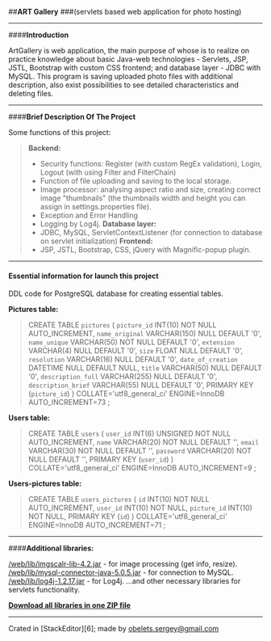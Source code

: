 ##**ART Gallery**
###(servlets based web application for photo hosting)

---
####**Introduction**

ArtGallery is web application, the main purpose of whose is to realize on practice knowledge about basic Java-web
technologies -  Servlets, JSP, JSTL, Bootstrap with custom CSS frontend; and database layer - JDBC with MySQL.
This program is saving uploaded photo files with additional description, also exist possibilities to see detailed
characteristics and deleting files.

---
####**Brief Description Of The Project**

Some functions of this project:
> **Backend:**
> - Security functions: Register (with custom RegEx validation), Login, Logout (with using Filter and FilterChain)
> - Function of file uploading and saving to the local storage.
> - Image processor: analysing aspect ratio and size, creating correct image "thumbnails" (the thumbnails width and height you can assign in settings.properties file).
> - Exception and Error Handling
> - Logging by Log4j.
**Database layer:**
> - JDBC, MySQL, ServletContextListener (for connection to database on servlet initialization)
**Frontend:**
> - JSP, JSTL, Bootstrap, CSS, jQuery with Magnific-popup plugin.

---

#### **Essential information for launch this project**
DDL code for PostgreSQL database for creating essential tables.

**Pictures table:**
>CREATE TABLE `pictures` (
	`picture_id` INT(10) NOT NULL AUTO_INCREMENT,
	`name_original` VARCHAR(150) NULL DEFAULT '0',
	`name_unique` VARCHAR(50) NOT NULL DEFAULT '0',
	`extension` VARCHAR(4) NULL DEFAULT '0',
	`size` FLOAT NULL DEFAULT '0',
	`resolution` VARCHAR(16) NULL DEFAULT '0',
	`date_of_creation` DATETIME NULL DEFAULT NULL,
	`title` VARCHAR(50) NULL DEFAULT '0',
	`description_full` VARCHAR(255) NULL DEFAULT '0',
	`description_brief` VARCHAR(55) NULL DEFAULT '0',
	PRIMARY KEY (`picture_id`)
)
COLLATE='utf8_general_ci'
ENGINE=InnoDB
AUTO_INCREMENT=73
;

**Users table:**
>CREATE TABLE `users` (
	`user_id` INT(6) UNSIGNED NOT NULL AUTO_INCREMENT,
	`name` VARCHAR(20) NOT NULL DEFAULT '',
	`email` VARCHAR(30) NOT NULL DEFAULT '',
	`password` VARCHAR(20) NOT NULL DEFAULT '',
	PRIMARY KEY (`user_id`)
)
COLLATE='utf8_general_ci'
ENGINE=InnoDB
AUTO_INCREMENT=9
;

**Users-pictures table:**
>CREATE TABLE `users_pictures` (
	`id` INT(10) NOT NULL AUTO_INCREMENT,
	`user_id` INT(10) NOT NULL,
	`picture_id` INT(10) NOT NULL,
	PRIMARY KEY (`id`)
)
COLLATE='utf8_general_ci'
ENGINE=InnoDB
AUTO_INCREMENT=71
;

---

####**Additional libraries:**

[/web/lib/imgscalr-lib-4.2.jar][1] - for image processing (get info, resize).
[/web/lib/mysql-connector-java-5.0.5.jar][2] - for connection to MySQL.
[/web/lib/log4j-1.2.17.jar][3]   - for Log4j.
...and other necessary libraries for servlets functionality.

**[Download all libraries in one ZIP file][4]**

---

Crated in [StackEditor][6];   made by <obelets.sergey@gmail.com>

[1]: http://www.java2s.com/Code/Jar/i/Downloadimgscalrlib42jar.htm
[2]:https://dev.mysql.com/downloads/connector/j/5.0.html
[3]:https://logging.apache.org/log4j/1.2/download.html
[4]:https://yadi.sk/d/H5ZLSXyC3Gnk37